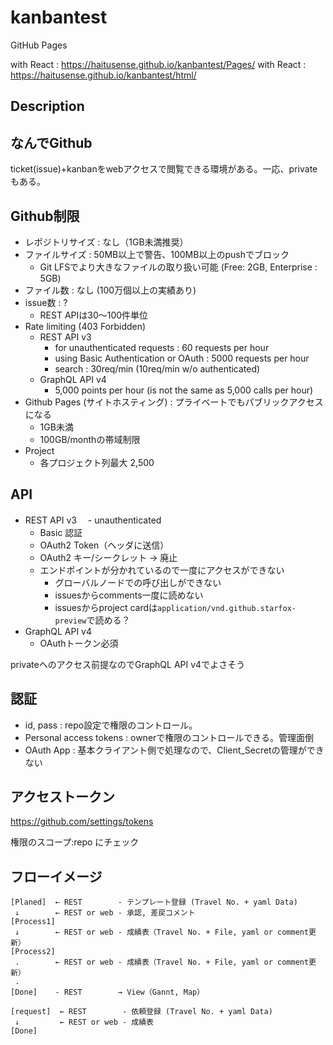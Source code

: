 # kanbantest

GitHub Pages  
  
with React : <https://haitusense.github.io/kanbantest/Pages/>
with React : <https://haitusense.github.io/kanbantest/html/>  

## Description

## なんでGithub

ticket(issue)+kanbanをwebアクセスで閲覧できる環境がある。一応、privateもある。

## Github制限

- レポジトリサイズ : なし（1GB未満推奨）
- ファイルサイズ : 50MB以上で警告、100MB以上のpushでブロック
  - Git LFSでより大きなファイルの取り扱い可能 (Free: 2GB, Enterprise : 5GB)
- ファイル数 : なし (100万個以上の実績あり)
- issue数 : ?
  - REST APIは30～100件単位
- Rate limiting (403 Forbidden)
  - REST API v3
    - for unauthenticated requests : 60 requests per hour
    - using Basic Authentication or OAuth : 5000 requests per hour
    - search : 30req/min (10req/min w/o authenticated)
  - GraphQL API v4
    - 5,000 points per hour (is not the same as 5,000 calls per hour)
- Github Pages (サイトホスティング) : プライベートでもパブリックアクセスになる
  - 1GB未満
  - 100GB/monthの帯域制限
- Project
  - 各プロジェクト列最大 2,500

## API

- REST API v3
　- unauthenticated
  - Basic 認証
  - OAuth2 Token（ヘッダに送信）
  - OAuth2 キー/シークレット -> 廃止
  - エンドポイントが分かれているので一度にアクセスができない
    - グローバルノードでの呼び出しができない
    - issuesからcomments一度に読めない
    - issuesからproject cardは```application/vnd.github.starfox-preview```で読める？
- GraphQL API v4
  - OAuthトークン必須
  
privateへのアクセス前提なのでGraphQL API v4でよさそう

## 認証

- id, pass : repo設定で権限のコントロール。
- Personal access tokens : ownerで権限のコントロールできる。管理面倒
- OAuth App : 基本クライアント側で処理なので、Client_Secretの管理ができない

## アクセストークン

<https://github.com/settings/tokens>

権限のスコープ:repo にチェック

## フローイメージ

```
[Planed]  ← REST        - テンプレート登録 (Travel No. + yaml Data)
 ↓        ← REST or web - 承認, 差戻コメント
[Process1]
 ↓        ← REST or web - 成績表（Travel No. + File, yaml or comment更新） 
[Process2]
 .        ← REST or web - 成績表（Travel No. + File, yaml or comment更新） 
 .
[Done]    - REST        → View（Gannt, Map） 

[request]  ← REST        - 依頼登録 (Travel No. + yaml Data)
 ↓         ← REST or web - 成績表
[Done]
```
